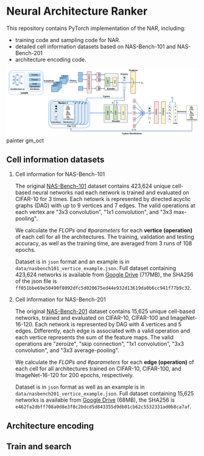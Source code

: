 # Neural Architecture Ranker

This repository contains PyTorch implementation of the NAR, including:

* training code and sampling code for NAR.
* detailed cell information datasets based on NAS-Bench-101 and NAS-Bench-201
* architecture encoding code.

![ranker](./ranker.png)
painter gm_oct

## Cell information datasets

1. Cell information for  NAS-Bench-101

    The original [NAS-Bench-101](https://github.com/google-research/nasbench) dataset contains 423,624 unique cell-based neural networks nad each network is trained and evaluated on CIFAR-10 for 3 times. Each netowrk is represented by directed acyclic graphs (DAG) with up to 9 vertices and 7 edges. The valid operations at each vertex are "3x3 convolution", "1x1 convolution", and "3x3 max-pooling".
  
    We calculate the *FLOPs and #parameters* for each **vertice (operation)** of each cell for all the architectures. The training, validation and testing accuracy, as well as the training time, are averaged from 3 runs of 108 epochs.

    Dataset is in `json` format and an example is in `data/nasbench101_vertice_example.json`. Full dataset containing 423,624 networks is available from [Google Drive](https://drive.google.com/file/d/1hM_wZzkI79tkacl3YL42ZZFAuldmGip5/view?usp=sharing) (717MB), the SHA256 of the json file is `ff051bbe69e50490f8092dfc5d020675ed44e932d13619da0b6cc941f77b9c32`.

2. Cell information for NAS-Bench-201

    The original [NAS-Bench-201](https://github.com/D-X-Y/NAS-Bench-201) dataset contains 15,625 unique cell-based networks, trained and evaluated on CIFAR-10, CIFAR-100 and ImageNet-16-120. Each network is represented by DAG with 4 vertices and 5 edges. Differently, each edge is associated with a valid operation and each vertice represents the sum of the feature maps. The valid operations are "zeroize", "skip connection", "1x1 convolution", "3x3 convolution", and "3x3 average-pooling".

    We calculate the *FLOPs and #parameters* for each **edge (operation)** of each cell for all architectures trained on CIFAR-10, CIFAR-100, and ImageNet-16-120 for 200 epochs, respectively.

    Dataset is in `json` format as well as an example is in `data/nasbench201_vertice_example.json`. Full dataset containing 15,625 networks is available from [Google Drive](https://drive.google.com/file/d/1MeYtWM2n-ZlUDvDyvby1lVj3hA71kZ28/view?usp=sharing) (68MB), the SHA256 is `e462fa2dbff708a0d8e3f8c2bdcd5d843355d9db01cb62c5532331ad0b8ca7af`.

## Architecture encoding

## Train and search
